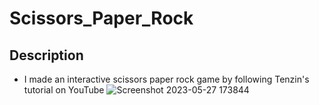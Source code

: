 # Scissors_Paper_Rock
## Description
+ I made an interactive scissors paper rock game by following Tenzin's tutorial on YouTube
![Screenshot 2023-05-27 173844](https://github.com/Psyren05/Scissors_Paper_Rock/assets/124075057/fb44d569-e6ef-416d-9121-c2a338d4b1b1)
